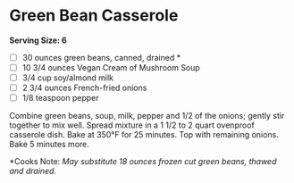 Green Bean Casserole 
===
**Serving Size: 6**
- [ ] 30 ounces green beans, canned, drained *
- [ ] 10 3/4 ounces Vegan Cream of Mushroom Soup
- [ ] 3/4 cup soy/almond milk
- [ ] 2 3/4 ounces French-fried onions
- [ ] 1/8 teaspoon pepper

Combine green beans, soup, milk, pepper and 1/2 of the onions; gently stir together to mix well. Spread mixture in a 1 1/2 to 2 quart ovenproof casserole dish.
Bake at 350°F for 25 minutes. Top with remaining onions. Bake 5 minutes more.

*Cooks Note: *May substitute 18 ounces frozen cut green beans, thawed and drained.*
